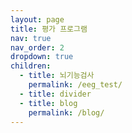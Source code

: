 ```yaml
---
layout: page
title: 평가 프로그램
nav: true
nav_order: 2
dropdown: true
children:
  - title: 뇌기능검사
    permalink: /eeg_test/
  - title: divider
  - title: blog
    permalink: /blog/
---
```

